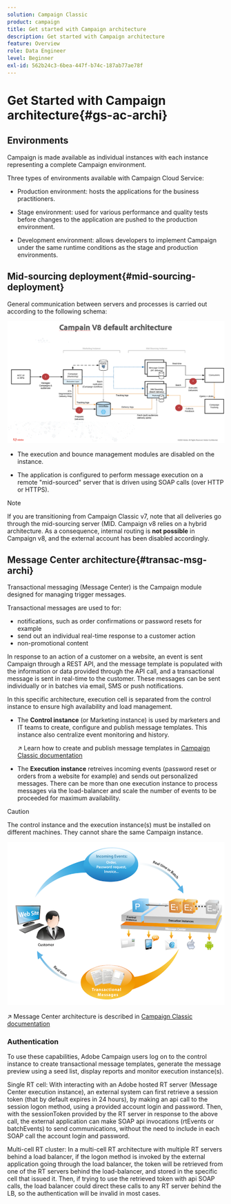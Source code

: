 ```yaml
---
solution: Campaign Classic
product: campaign
title: Get started with Campaign architecture
description: Get started with Campaign architecture
feature: Overview
role: Data Engineer
level: Beginner
exl-id: 562b24c3-6bea-447f-b74c-187ab77ae78f
---
```

# Get Started with Campaign architecture{#gs-ac-archi}

## Environments 

Campaign is made available as individual instances with each instance representing a complete Campaign environment.

Three types of environments available with Campaign Cloud Service:

* Production environment: hosts the applications for the business practitioners.

* Stage environment: used for various performance and quality tests before changes to the application are pushed to the production environment.

* Development environment: allows developers to implement Campaign under the same runtime conditions as the stage and production environments.

## Mid-sourcing deployment{#mid-sourcing-deployment}

General communication between servers and processes is carried out according to the following schema:

![](assets/architecture.png) 

* The execution and bounce management modules are disabled on the instance.

* The application is configured to perform message execution on a remote "mid-sourced" server that is driven using SOAP calls (over HTTP or HTTPS).

>[!NOTE]
>
> If you are transitioning from Campaign Classic v7, note that all deliveries go through the mid-sourcing server (MID. Campaign v8 relies on a hybrid architecture.
> As a consequence, internal routing is **not possible** in Campaign v8, and the external account has been disabled accordingly.
>

## Message Center architecture{#transac-msg-archi}

Transactional messaging (Message Center) is the Campaign module designed for managing trigger messages. 

Transactional messages are used to for:

* notifications, such as order confirmations or password resets for example
* send out an individual real-time response to a customer action
* non-promotional content

In response to an action of a customer on a website, an event is sent Campaign through a REST API, and the message template is populated with the information or data provided through the API call, and a transactional message is sent in real-time to the customer. These messages can be sent individually or in batches via email, SMS or push notifications. 

In this specific architecture, execution cell is separated from the control instance to ensure high availability and load management.

* The **Control instance** (or Marketing instance) is used by marketers and IT teams to create, configure and publish message templates. This instance also centralize event monitoring and history.
    
    :arrow_upper_right: Learn how to create and publish message templates in [Campaign Classic documentation](https://experienceleague.adobe.com/docs/campaign-classic/using/transactional-messaging/message-templates/introduction.html?lang=en#transactional-messaging)

* The **Execution instance** retreives incoming events (password reset or orders from a website for example) and sends out personalized messages. There can be more than one execution instance to process messages via the load-balancer and scale the number of events to be proceeded for maximum availability.

>[!CAUTION]
>
>The control instance and the execution instance(s) must be installed on different machines. They cannot share the same Campaign instance.


![](assets/messagecenter_diagram.png)



:arrow_upper_right: Message Center architecture is described in [Campaign Classic documentation](https://experienceleague.adobe.com/docs/campaign-classic/using/transactional-messaging/introduction/transactional-messaging-architecture.html?lang=en#transactional-messaging)


### Authentication

To use these capabilities, Adobe Campaign users log on to the control instance to create transactional message templates, generate the message preview using a seed list, display reports and monitor execution instance(s).


Single RT cell:
With interacting with an Adobe hosted RT server (Message Center execution instance), an external system can first retrieve a session token (that by default expires in 24 hours), by making an api call to the session logon method, using a provided account login and password.
Then, with the sessionToken provided by the RT server in response to the above call, the external application can make SOAP api invocations (rtEvents or batchEvents) to send communications, without the need to include in each SOAP call the account login and password.
 
Multi-cell RT cluster:
In a multi-cell RT architecture with multiple RT servers behind a load balancer, if the logon method is invoked by the external application going through the load balancer, the token will be retrieved from one of the RT servers behind the load-balancer, and stored in the specific cell that issued it.
Then, if trying to use the retrieved token with api SOAP calls, the load balancer could direct these calls to any RT server behind the LB, so the authentication will be invalid in most cases.



